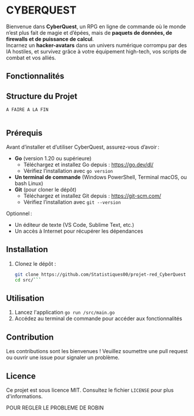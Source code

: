 # CYBERQUEST

Bienvenue dans **CyberQuest**, un RPG en ligne de commande où le monde n’est plus fait de magie et d’épées, mais de **paquets de données, de firewalls et de puissance de calcul**.  
Incarnez un **hacker-avatars** dans un univers numérique corrompu par des IA hostiles, et survivez grâce à votre équipement high-tech, vos scripts de combat et vos alliés.

## Fonctionnalités


## Structure du Projet
```
A FAIRE A LA FIN
        
```

## Prérequis

Avant d’installer et d’utiliser CyberQuest, assurez-vous d’avoir :

- **Go** (version 1.20 ou supérieure)
    - Téléchargez et installez Go depuis : https://go.dev/dl/
    - Vérifiez l’installation avec `go version`
- **Un terminal de commande** (Windows PowerShell, Terminal macOS, ou bash Linux)
- **Git** (pour cloner le dépôt)
    - Téléchargez et installez Git depuis : https://git-scm.com/
    - Vérifiez l’installation avec `git --version`

Optionnel :
- Un éditeur de texte (VS Code, Sublime Text, etc.)
- Un accès à Internet pour récupérer les dépendances

## Installation

1. Clonez le dépôt :
    ```bash
    git clone https://github.com/Statistiques00/projet-red_CyberQuest
    cd src/```

## Utilisation

1. Lancez l'application
``go run /src/main.go``
2. Accédez au terminal de commande pour accéder aux fonctionnalités

## Contribution
Les contributions sont les bienvenues ! Veuillez soumettre une pull request ou ouvrir une issue pour signaler un problème.

## Licence

Ce projet est sous licence MIT. Consultez le fichier ``LICENSE`` pour plus d'informations.

POUR REGLER LE PROBLEME DE ROBIN